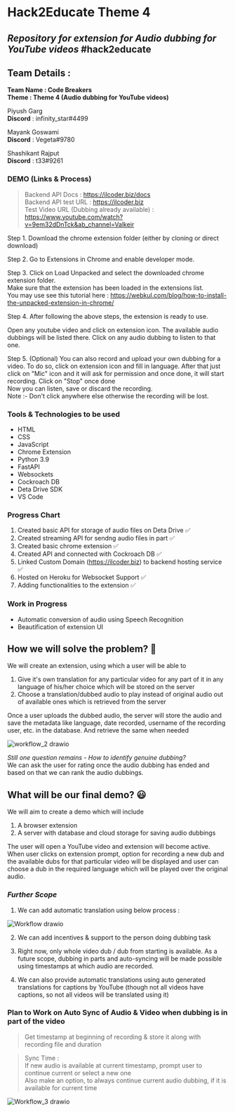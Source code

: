 # Hack2Educate Theme 4

## _Repository for extension for Audio dubbing for YouTube videos_ #hack2educate

## Team Details :

**Team Name : Code Breakers**<br>
**Theme : Theme 4 (Audio dubbing for YouTube videos)**

Piyush Garg <br>
**Discord** : infinity_star#4499

Mayank Goswami <br>
**Discord** : Vegeta#9780

Shashikant Rajput <br>
**Discord** : t33#9261

### DEMO (Links & Process)

> Backend API Docs : https://ilcoder.biz/docs <br>
> Backend API test URL : https://ilcoder.biz <br>
> Test Video URL (Dubbing already available) : https://www.youtube.com/watch?v=9em32dDnTck&ab_channel=Valkeir <br>

Step 1. Download the chrome extension folder (either by cloning or direct download)

Step 2. Go to Extensions in Chrome and enable developer mode.

Step 3. Click on Load Unpacked and select the downloaded chrome extension folder.<br>Make sure that the extension has been loaded in the extensions list.<br>You may use see this tutorial here : https://webkul.com/blog/how-to-install-the-unpacked-extension-in-chrome/

Step 4. After following the above steps, the extension is ready to use.

Open any youtube video and click on extension icon. The available audio dubbings will be listed there. Click on any audio dubbing to listen to that one.

Step 5. (Optional) You can also record and upload your own dubbing for a video. To do so, click on extension icon and fill in language. After that just click on "Mic" icon and it will ask for permission and once done, it will start recording. Click on "Stop" once done<br>
Now you can listen, save or discard the recording.<br>
Note :- Don't click anywhere else otherwise the recording will be lost.

### Tools & Technologies to be used

- HTML
- CSS
- JavaScript
- Chrome Extension
- Python 3.9
- FastAPI
- Websockets
- Cockroach DB
- Deta Drive SDK
- VS Code

### Progress Chart

1. Created basic API for storage of audio files on Deta Drive ✅
2. Created streaming API for sendng audio files in part ✅
3. Created basic chrome extension ✅
4. Created API and connected with Cockroach DB ✅
5. Linked Custom Domain (https://ilcoder.biz) to backend hosting service ✅
6. Hosted on Heroku for Websocket Support ✅
7. Adding functionalities to the extension ✅

### Work in Progress

- Automatic conversion of audio using Speech Recognition
- Beautification of extension UI

## How we will solve the problem? :thinking:

We will create an extension, using which a user will be able to

1. Give it's own translation for any particular video for any part of it in any language of his/her choice which will be stored on the server
2. Choose a translation/dubbed audio to play instead of original audio out of available ones which is retrieved from the server

Once a user uploads the dubbed audio, the server will store the audio and save the metadata like language, date recorded, username of the recording user, etc. in the database. And retrieve the same when needed

![workflow_2 drawio](https://user-images.githubusercontent.com/62426177/201458660-e5253cec-baf4-44b9-9ec3-355331664380.png)

_Still one question remains - How to identify genuine dubbing?_<br>
We can ask the user for rating once the audio dubbing has ended and based on that we can rank the audio dubbings.

## What will be our final demo? :smiley:

We will aim to create a demo which will include

1. A browser extension
2. A server with database and cloud storage for saving audio dubbings

The user will open a YouTube video and extension will become active. When user clicks on extension prompt, option for recording a new dub and the available dubs for that particular video will be displayed and user can choose a dub in the required language which will be played over the original audio.

### _Further Scope_

1. We can add automatic translation using below process :

![Workflow drawio](https://user-images.githubusercontent.com/62426177/201351267-c8d00abb-fa33-468a-8acc-ca5a7c8bf007.png)

2. We can add incentives & support to the person doing dubbing task

3. Right now, only whole video dub / dub from starting is available. As a future scope, dubbing in parts and auto-syncing will be made possible using timestamps at which audio are recorded.

4. We can also provide automatic translations using auto generated translations for captions by YouTube (though not all videos have captions, so not all videos will be translated using it)

### Plan to Work on Auto Sync of Audio & Video when dubbing is in part of the video

> Get timestamp at beginning of recording & store it along with recording file and duration

> Sync Time : <br>
> If new audio is available at current timestamp, prompt user to continue current or select a new one<br>
> Also make an option, to always continue current audio dubbing, if it is available for current time

![Workflow_3 drawio](https://user-images.githubusercontent.com/62426177/201509487-8bc829b0-46e0-4726-bfec-1d3dfdf579a5.png)